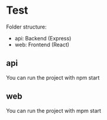 # Test

Folder structure:
- api: Backend (Express)
- web: Frontend (React)

## api
You can run the project with npm start

## web 
You can run the project with mpm start
